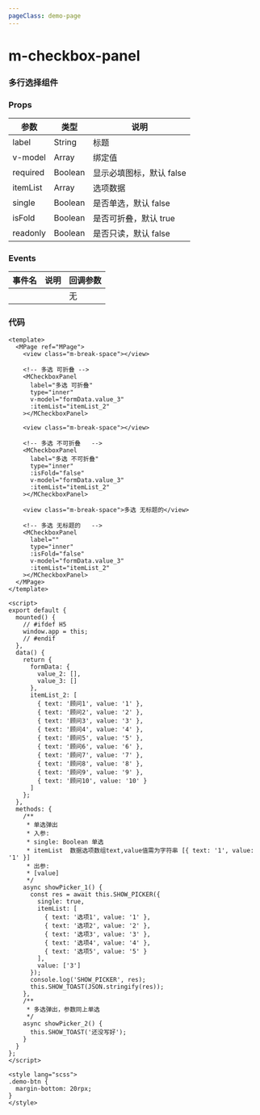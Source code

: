 ```yaml
---
pageClass: demo-page
---
```


# m-checkbox-panel

### 多行选择组件

### Props

| 参数      | 类型    | 说明                          |
| --------- | ----------------- | ----------------------------- |
| label | String  | 标题 |
| v-model | Array | 绑定值 |
| required | Boolean | 显示必填图标，默认 false |
| itemList | Array | 选项数据 |
| single | Boolean | 是否单选，默认 false |
| isFold | Boolean | 是否可折叠，默认 true |
| readonly | Boolean | 是否只读，默认 false |

### Events

| 事件名 | 说明 | 回调参数 |
| ------ | ---- | -------- |
|        |      | 无       |



### 代码

```vue
<template>
  <MPage ref="MPage">
    <view class="m-break-space"></view>

    <!-- 多选 可折叠 -->
    <MCheckboxPanel
      label="多选 可折叠"
      type="inner"
      v-model="formData.value_3"
      :itemList="itemList_2"
    ></MCheckboxPanel>

    <view class="m-break-space"></view>

    <!-- 多选 不可折叠   -->
    <MCheckboxPanel
      label="多选 不可折叠"
      type="inner"
      :isFold="false"
      v-model="formData.value_3"
      :itemList="itemList_2"
    ></MCheckboxPanel>

    <view class="m-break-space">多选 无标题的</view>

    <!-- 多选 无标题的   -->
    <MCheckboxPanel
      label=""
      type="inner"
      :isFold="false"
      v-model="formData.value_3"
      :itemList="itemList_2"
    ></MCheckboxPanel>
  </MPage>
</template>

<script>
export default {
  mounted() {
    // #ifdef H5
    window.app = this;
    // #endif
  },
  data() {
    return {
      formData: {
        value_2: [],
        value_3: []
      },
      itemList_2: [
        { text: '顾问1', value: '1' },
        { text: '顾问2', value: '2' },
        { text: '顾问3', value: '3' },
        { text: '顾问4', value: '4' },
        { text: '顾问5', value: '5' },
        { text: '顾问6', value: '6' },
        { text: '顾问7', value: '7' },
        { text: '顾问8', value: '8' },
        { text: '顾问9', value: '9' },
        { text: '顾问10', value: '10' }
      ]
    };
  },
  methods: {
    /**
     * 单选弹出
     * 入参:
     * single: Boolean 单选
     * itemList  数据选项数组text,value值需为字符串 [{ text: '1', value: '1' }]
     * 出参:
     * [value]
     */
    async showPicker_1() {
      const res = await this.SHOW_PICKER({
        single: true,
        itemList: [
          { text: '选项1', value: '1' },
          { text: '选项2', value: '2' },
          { text: '选项3', value: '3' },
          { text: '选项4', value: '4' },
          { text: '选项5', value: '5' }
        ],
        value: ['3']
      });
      console.log('SHOW_PICKER', res);
      this.SHOW_TOAST(JSON.stringify(res));
    },
    /**
     * 多选弹出，参数同上单选
     */
    async showPicker_2() {
      this.SHOW_TOAST('还没写好');
    }
  }
};
</script>

<style lang="scss">
.demo-btn {
  margin-bottom: 20rpx;
}
</style>

```



<DemoFrame src="/m-checkbox-panel"></DemoFrame>